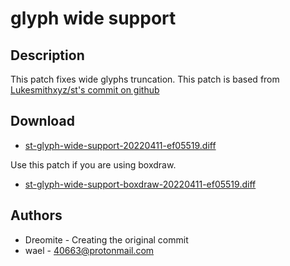 glyph wide support
================================

Description
-----------
This patch fixes wide glyphs truncation.
This patch is based from [Lukesmithxyz/st's commit on github](https://github.com/LukeSmithxyz/st/commit/e3b821dcb3511d60341dec35ee05a4a0abfef7f2)

Download
--------
* [st-glyph-wide-support-20220411-ef05519.diff](st-glyph-wide-support-20220411-ef05519.diff)

Use this patch if you are using boxdraw.
* [st-glyph-wide-support-boxdraw-20220411-ef05519.diff](st-glyph-wide-support-boxdraw-20220411-ef05519.diff)

Authors
-------
* Dreomite - Creating the original commit
* wael - 40663@protonmail.com

